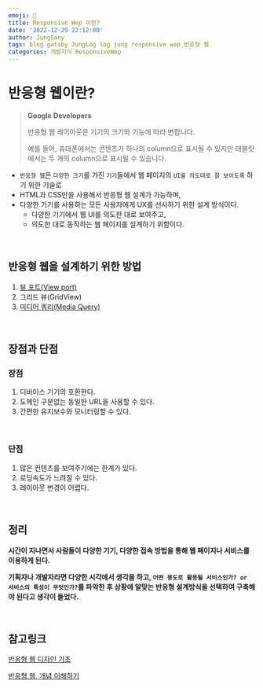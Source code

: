 ```yaml
---
emoji: 🎨
title: Responsive Wep 이란?
date: '2022-12-29 22:12:00'
author: JungSany
tags: blog gatsby JungLog log jung responsive wep 반응형 웹
categories: 개발지식 ResponsiveWep
---
```


# 반응형 웹이란?

> **Google Developers**
>
> 반응형 웹 레이아웃은 기기의 크기와 기능에 따라 변합니다.
>
> 예를 들어, 휴대폰에서는 콘텐츠가 하나의 column으로 표시될 수 있지만 태블릿에서는 두 개의 column으로 표시될 수 있습니다.

- `반응형 웹`은 `다양한 크기`를 가진 `기기`들에서 웹 페이지의 `UI를 의도대로 잘 보이도록` 하기 위한 기술로
- HTML과 CSS만을 사용해서 반응형 웹 설계가 가능하며,
- 다양한 기기를 사용하는 모든 사용자에게 UX를 선사하기 위한 설계 방식이다.
  - 다양한 기기에서 웹 UI를 의도한 대로 보여주고,
  - 의도한 대로 동작하는 웹 페이지를 설계하기 위함이다.

<br/>

## 반응형 웹을 설계하기 위한 방법

1. [뷰 포트(View port)](https://rnfltpgus.github.io/knowledge/responsive-web/viewport/)
2. 그리드 뷰(GridView)
3. [미디어 쿼리(Media Query)](https://rnfltpgus.github.io/knowledge/responsive-web/media-query/)

<br/>

## 장점과 단점

### 장점

1. 디바이스 기기의 호환한다.
2. 도메인 구분없는 동일한 URL을 사용할 수 있다.
3. 간편한 유지보수와 모니터링할 수 있다.

<br/>

### 단점

1. 많은 컨텐츠를 보여주기에는 한계가 있다.
2. 로딩속도가 느려질 수 있다.
3. 레이아웃 변경이 어렵다.

<br/>

## 정리

**시간이 지나면서 사람들이 다양한 기기, 다양한 접속 방법을 통해 웹 페이지나 서비스를 이용하게 된다.**

**기획자나 개발자라면 다양한 시각에서 생각을 하고, `어떤 용도로 활용될 서비스인가? or 서비스의 특성이 무엇인가?`를 파악한 후 상황에 알맞는 반응형 설계방식을 선택하여 구축해야 된다고 생각이 들었다.**

<br/>

## 참고링크

[반응형 웹 디자인 기초](https://web.dev/responsive-web-design-basics/)

[반응형 웹, 개념 이해하기](https://yozm.wishket.com/magazine/detail/883/)

<br/>

```toc

```
